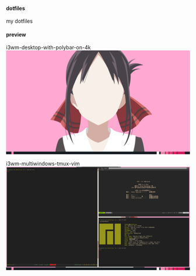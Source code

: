 #### dotfiles
my dotfiles

#### preview

i3wm-desktop-with-polybar-on-4k
![desktop](preview/desktop.png)

i3wm-multiwindows-tmux-vim
![windows](preview/i3wm_tmux_vim.png)

